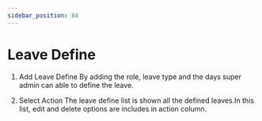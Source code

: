 ```yaml
---
sidebar_position: 84
---
```

 
# Leave Define
1. Add Leave Define
By adding the role, leave type and the days super admin can able to define the leave.

2. Select Action
The leave define list is shown all the defined leaves.In this list, edit and delete options are includes in action column.